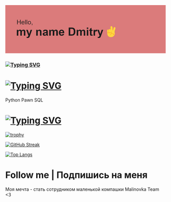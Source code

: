 [![Header | Шапка](https://github.com/FenixLaz/FenixLaz/blob/main/header.png)](https://vk.com/chudin.dima)

### [![Typing SVG](https://readme-typing-svg.herokuapp.com?color=%2336BCF7&lines=I+am+Novice+developer+python)](https://git.io/typing-svg)

# [![Typing SVG](https://readme-typing-svg.herokuapp.com?color=%2336BCF7&lines=Languages+and+tools)](https://git.io/typing-svg)

Python
Pawn
SQL

# [![Typing SVG](https://readme-typing-svg.herokuapp.com?color=%2336BCF7&lines=My+achievements)](https://git.io/typing-svg)
[![trophy](https://github-profile-trophy.vercel.app/?username=FenixLaz&theme=gruvbox)](https://vk.com/chudin.dima)

[![GitHub Streak](https://github-readme-streak-stats.herokuapp.com/?user=FenixLaz)]()

[![Top Langs](https://github-readme-stats.vercel.app/api/top-langs/?username=FenixLaz&layout=compact)]()
# Follow me | Подпишись на меня

Моя мечта - стать сотрудником маленькой компашки Malinovka Team <3




